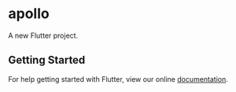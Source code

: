 # apollo

A new Flutter project.

## Getting Started

For help getting started with Flutter, view our online
[documentation](https://flutter.io/).
